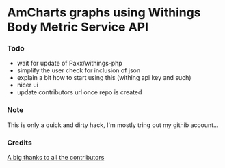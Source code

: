 AmCharts graphs using Withings Body Metric Service API
============

### Todo

* wait for update of Paxx/withings-php
* simplify the user check for inclusion of json
* explain a bit how to start using this (withing api key and such)
* nicer ui
* update contributors url once repo is created

### Note
This is only a quick and dirty hack, I'm mostly tring out my githib account...

### Credits
[A big thanks to all the contributors](https://github.com/Zn4rK/php-withings/graphs/contributors)
